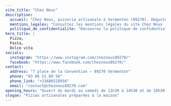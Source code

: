 ```yaml
---
site_title: "Chez Nous"
description:
  accueil: "Chez Nous, pizzeria artisanale à Vermenton (89270). Dégustez des pizzas faites maison, sur place, dans une ambiance conviviale avec des ingrédients frais et de qualité."
  mentions_legales: "Consultez les mentions légales du site Chez Nous (Vermenton, 89270). Retrouvez les informations sur la propriété, l'hébergement, la responsabilité et les conditions d'utilisation de notre pizzeria artisanale."
  politique_de_confidentialite: "Découvrez la politique de confidentialité de Chez Nous. Informez-vous sur la manière dont nous collectons, utilisons et protégeons vos données personnelles lorsque vous naviguez sur notre site de pizzeria à Vermenton."
hero_title: |
  Pizza,
  Pasta,
  Dolce vita
socials:
  instagram: "https://www.instagram.com/cheznous89270/"
  facebook: "https://www.facebook.com/cheznous89270/"
contact:
  address: "7 place de la Convention – 89270 Vermenton"
  phone: "03 86 51 89 56"
  phone_link: "+33686518956"
  email: "contact@cheznous89270.com"
opening_hours: "Ouvert du mardi au samedi de 11h30 à 14h30 et de 18h30 à 21h. Le dimanche, uniquement le midi de 11h30 à 14h30."
slogan: "Pizzas artisanales préparées à la maison"
---
```

